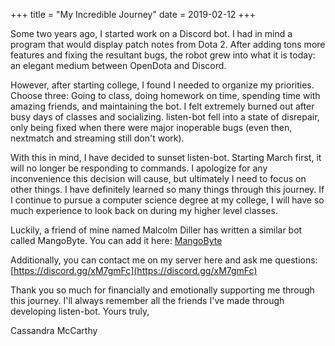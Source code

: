 +++
title = "My Incredible Journey"
date = 2019-02-12
+++

Some two years ago, I started work on a Discord bot. I had in mind a program that would display patch notes from Dota 2. After adding tons more features and fixing the resultant bugs, the robot grew into what it is today: an elegant medium between OpenDota and Discord.

However, after starting college, I found I needed to organize my priorities. Choose three: Going to class, doing homework on time, spending time with amazing friends, and maintaining the bot. I felt extremely burned out after busy days of classes and socializing. listen-bot fell into a state of disrepair, only being fixed when there were major inoperable bugs (even then, nextmatch and streaming still don't work).

With this in mind, I have decided to sunset listen-bot. Starting March first, it will no longer be responding to commands. I apologize for any inconvenience this decision will cause, but ultimately I need to focus on other things. I have definitely learned so many things through this journey. If I continue to pursue a computer science degree at my college, I will have so much experience to look back on during my higher level classes.

Luckily, a friend of mine named Malcolm Diller has written a similar bot called MangoByte. You can add it here: [MangoByte](https://discordapp.com/oauth2/authorize?permissions=314432&scope=bot&client_id=213476188037971968")

Additionally, you can contact me on my server here and ask me questions: [https://discord.gg/xM7gmFc](https://discord.gg/xM7gmFc)

Thank you so much for financially and emotionally supporting me through this journey. I'll always remember all the friends I've made through developing listen-bot. Yours truly,

Cassandra McCarthy

